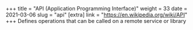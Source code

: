 +++
title = "API (Application Programming Interface)"
weight = 33
date = 2021-03-06
slug = "api"
[extra]
link = "https://en.wikipedia.org/wiki/API"
+++
Defines operations that can be called on a remote service or library

